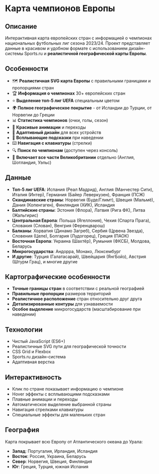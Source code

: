 # Карта чемпионов Европы

## Описание
Интерактивная карта европейских стран с информацией о чемпионах национальных футбольных лиг сезона 2023/24. Проект представляет данные в красивом и удобном формате с использованием дизайн-системы Sports.ru и **реалистичной географической карты Европы**.

## Особенности
- 🗺️ **Реалистичная SVG карта Европы** с правильными границами и пропорциями стран
- 🏆 **Информация о чемпионах** 30+ европейских стран
- ⭐ **Выделение топ-5 лиг UEFA** специальным цветом
- 🌍 **Полное географическое покрытие** - от Исландии до Турции, от Норвегии до Греции
- 📊 **Статистика чемпионов** (очки, голы, сезон)
- 🎨 **Красивые анимации** и переходы
- 📱 **Адаптивный дизайн** для всех устройств
- 🎯 **Всплывающие подсказки** при наведении
- ⌨️ **Навигация с клавиатуры** (стрелки)
- 🔍 **Поиск по чемпионам** (доступен через консоль)
- 🏴󠁧󠁢󠁳󠁣󠁴󠁿 **Включает все части Великобритании** отдельно (Англия, Шотландия, Уэльс)

## Данные
- **Топ-5 лиг UEFA**: Испания (Реал Мадрид), Англия (Манчестер Сити), Италия (Интер), Германия (Байер Леверкузен), Франция (ПСЖ)
- **Скандинавские страны**: Норвегия (Буде/Глимт), Швеция (Мальмё), Дания (Копенгаген), Финляндия (ХИК), Исландия
- **Балтийские страны**: Эстония (Флора), Латвия (Рига ФК), Литва (Жальгирис)
- **Центральная Европа**: Польша (Ягеллония), Чехия (Спарта Прага), Словакия (Слован), Венгрия (Ференцварош)
- **Балканы**: Хорватия (Динамо Загреб), Сербия (Црвена Звезда), Словения (Целе), Болгария (Лудогорец), Греция (ПАОК)
- **Восточная Европа**: Украина (Шахтёр), Румыния (ФКСБ), Молдова, Беларусь
- **Микрогосударства**: Андорра, Монако, Люксембург
- **И другие**: Турция (Галатасарай), Швейцария (ЯнгБойз), Австрия (Штурм Грац), и многие другие

## Картографические особенности
- **Точные границы стран** в соответствии с реальной географией
- **Правильные пропорции** размеров территорий
- **Реалистичное расположение** стран относительно друг друга
- **Детализированные контуры** для узнаваемости
- **Особое выделение** микрогосударств (масштабирование при наведении)

## Технологии
- Чистый JavaScript (ES6+)
- Реалистичные SVG пути для географической точности
- CSS Grid и Flexbox
- Sports.ru дизайн-система
- Адаптивная верстка

## Интерактивность
- Клик по стране показывает информацию о чемпионе
- Hover эффекты с всплывающими подсказками
- Плавные анимации и переходы
- Автоматическое выделение выбранной страны
- Навигация стрелками клавиатуры
- Специальные эффекты для маленьких стран

## География
Карта покрывает всю Европу от Атлантического океана до Урала:
- **Запад**: Португалия, Ирландия, Исландия
- **Восток**: Россия, Украина, Беларусь  
- **Север**: Норвегия, Швеция, Финляндия
- **Юг**: Греция, Турция, южная Испания 
